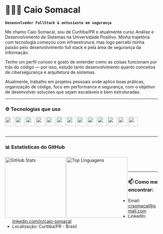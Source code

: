 # 👨🏻‍💻 Caio Somacal

**`Desenvolvedor FullStack & entusiasta em segurança`**

Me chamo Caio Somacal, sou de Curitiba/PR e atualmente curso Análise e Desenvolvimento de Sistemas na Universidade Positivo. Minha trajetória com tecnologia começou com infraestrutura, mas logo percebi minha paixão pelo desenvolvimento full stack e pela área de segurança da informação.

Tenho um perfil curioso e gosto de entender como as coisas funcionam por trás do código — por isso, estudo tanto desenvolvimento quanto conceitos de cibersegurança e arquitetura de sistemas. 

Atualmente, trabalho em projetos pessoais onde aplico boas práticas, organização de código, foco em performance e segurança, com o objetivo de desenvolver soluções que sejam escaláveis e bem estruturadas.

---

### ⚙️ Tecnologias que uso

<div>
  <img src="https://cdn.jsdelivr.net/gh/devicons/devicon/icons/javascript/javascript-original.svg" width="30" />
  <img src="https://cdn.jsdelivr.net/gh/devicons/devicon/icons/react/react-original.svg" width="30" />
  <img src="https://cdn.jsdelivr.net/gh/devicons/devicon/icons/nodejs/nodejs-original.svg" width="30" />
  <img src="https://cdn.jsdelivr.net/gh/devicons/devicon/icons/python/python-original.svg" width="30" />
  <img src="https://cdn.jsdelivr.net/gh/devicons/devicon/icons/java/java-original.svg" width="30" />
  <img src="https://cdn.jsdelivr.net/gh/devicons/devicon/icons/php/php-original.svg" width="30" />
  <img src="https://cdn.jsdelivr.net/gh/devicons/devicon/icons/csharp/csharp-original.svg" width="30" />
  <img src="https://cdn.jsdelivr.net/gh/devicons/devicon/icons/go/go-original.svg" width="30" />
  <img src="https://cdn.jsdelivr.net/gh/devicons/devicon/icons/kotlin/kotlin-original.svg" width="30" />
  <img src="https://cdn.jsdelivr.net/gh/devicons/devicon/icons/mysql/mysql-original.svg" width="30" />
  <img src="https://cdn.jsdelivr.net/gh/devicons/devicon/icons/postgresql/postgresql-original.svg" width="30" />
  <img src="https://cdn.jsdelivr.net/gh/devicons/devicon/icons/git/git-original.svg" width="30" />
  <img src="https://cdn.jsdelivr.net/gh/devicons/devicon/icons/linux/linux-original.svg" width="30" />
</div>

<br/>

---

### 📊 Estatísticas do GitHub

<p>
  <img 
    align="left" 
    alt="GitHub Stats" 
    height="200" 
    src="https://github-readme-stats.vercel.app/api?username=caio-somacal&show_icons=true&theme=tokyonight&locale=pt-br" 
  />
  
  <img 
    align="left" 
    alt="Top Linguagens" 
    height="200" 
    src="https://github-readme-stats.vercel.app/api/top-langs/?username=caio-somacal&layout=compact&theme=tokyonight&custom_title=Linguagens%20mais%20usadas&langs_count=8" 
  />
</p>

<br/>
<br/>

---

### 📫 Como me encontrar:

- Email: crsomacal@gmail.com
- LinkedIn: [linkedin.com/in/caio-somacal](https://www.linkedin.com/in/caio-somacal)
- Localização: Curitiba/PR - Brasil

